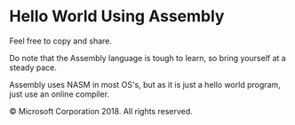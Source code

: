 # Hello World Using Assembly
Feel free to copy and share.

Do note that the Assembly language is tough to learn, so bring yourself at a steady pace.

Assembly uses NASM in most OS's, but as it is just a hello world program, just use an online compiler.

&copy; Microsoft Corporation 2018. All rights reserved.
